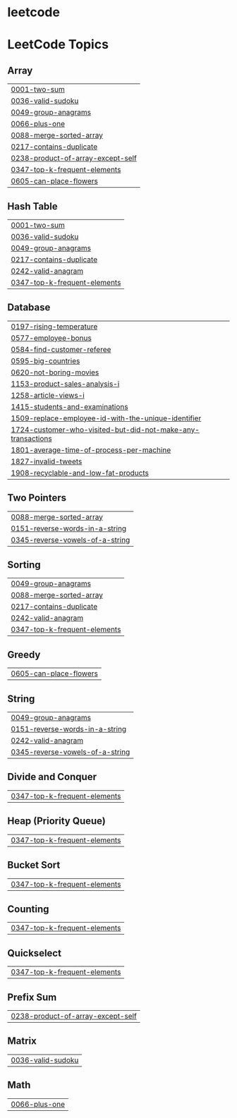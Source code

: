 # leetcode
<!---LeetCode Topics Start-->
# LeetCode Topics
## Array
|  |
| ------- |
| [0001-two-sum](https://github.com/annisa-rachma/leetcode/tree/master/0001-two-sum) |
| [0036-valid-sudoku](https://github.com/annisa-rachma/leetcode/tree/master/0036-valid-sudoku) |
| [0049-group-anagrams](https://github.com/annisa-rachma/leetcode/tree/master/0049-group-anagrams) |
| [0066-plus-one](https://github.com/annisa-rachma/leetcode/tree/master/0066-plus-one) |
| [0088-merge-sorted-array](https://github.com/annisa-rachma/leetcode/tree/master/0088-merge-sorted-array) |
| [0217-contains-duplicate](https://github.com/annisa-rachma/leetcode/tree/master/0217-contains-duplicate) |
| [0238-product-of-array-except-self](https://github.com/annisa-rachma/leetcode/tree/master/0238-product-of-array-except-self) |
| [0347-top-k-frequent-elements](https://github.com/annisa-rachma/leetcode/tree/master/0347-top-k-frequent-elements) |
| [0605-can-place-flowers](https://github.com/annisa-rachma/leetcode/tree/master/0605-can-place-flowers) |
## Hash Table
|  |
| ------- |
| [0001-two-sum](https://github.com/annisa-rachma/leetcode/tree/master/0001-two-sum) |
| [0036-valid-sudoku](https://github.com/annisa-rachma/leetcode/tree/master/0036-valid-sudoku) |
| [0049-group-anagrams](https://github.com/annisa-rachma/leetcode/tree/master/0049-group-anagrams) |
| [0217-contains-duplicate](https://github.com/annisa-rachma/leetcode/tree/master/0217-contains-duplicate) |
| [0242-valid-anagram](https://github.com/annisa-rachma/leetcode/tree/master/0242-valid-anagram) |
| [0347-top-k-frequent-elements](https://github.com/annisa-rachma/leetcode/tree/master/0347-top-k-frequent-elements) |
## Database
|  |
| ------- |
| [0197-rising-temperature](https://github.com/annisa-rachma/leetcode/tree/master/0197-rising-temperature) |
| [0577-employee-bonus](https://github.com/annisa-rachma/leetcode/tree/master/0577-employee-bonus) |
| [0584-find-customer-referee](https://github.com/annisa-rachma/leetcode/tree/master/0584-find-customer-referee) |
| [0595-big-countries](https://github.com/annisa-rachma/leetcode/tree/master/0595-big-countries) |
| [0620-not-boring-movies](https://github.com/annisa-rachma/leetcode/tree/master/0620-not-boring-movies) |
| [1153-product-sales-analysis-i](https://github.com/annisa-rachma/leetcode/tree/master/1153-product-sales-analysis-i) |
| [1258-article-views-i](https://github.com/annisa-rachma/leetcode/tree/master/1258-article-views-i) |
| [1415-students-and-examinations](https://github.com/annisa-rachma/leetcode/tree/master/1415-students-and-examinations) |
| [1509-replace-employee-id-with-the-unique-identifier](https://github.com/annisa-rachma/leetcode/tree/master/1509-replace-employee-id-with-the-unique-identifier) |
| [1724-customer-who-visited-but-did-not-make-any-transactions](https://github.com/annisa-rachma/leetcode/tree/master/1724-customer-who-visited-but-did-not-make-any-transactions) |
| [1801-average-time-of-process-per-machine](https://github.com/annisa-rachma/leetcode/tree/master/1801-average-time-of-process-per-machine) |
| [1827-invalid-tweets](https://github.com/annisa-rachma/leetcode/tree/master/1827-invalid-tweets) |
| [1908-recyclable-and-low-fat-products](https://github.com/annisa-rachma/leetcode/tree/master/1908-recyclable-and-low-fat-products) |
## Two Pointers
|  |
| ------- |
| [0088-merge-sorted-array](https://github.com/annisa-rachma/leetcode/tree/master/0088-merge-sorted-array) |
| [0151-reverse-words-in-a-string](https://github.com/annisa-rachma/leetcode/tree/master/0151-reverse-words-in-a-string) |
| [0345-reverse-vowels-of-a-string](https://github.com/annisa-rachma/leetcode/tree/master/0345-reverse-vowels-of-a-string) |
## Sorting
|  |
| ------- |
| [0049-group-anagrams](https://github.com/annisa-rachma/leetcode/tree/master/0049-group-anagrams) |
| [0088-merge-sorted-array](https://github.com/annisa-rachma/leetcode/tree/master/0088-merge-sorted-array) |
| [0217-contains-duplicate](https://github.com/annisa-rachma/leetcode/tree/master/0217-contains-duplicate) |
| [0242-valid-anagram](https://github.com/annisa-rachma/leetcode/tree/master/0242-valid-anagram) |
| [0347-top-k-frequent-elements](https://github.com/annisa-rachma/leetcode/tree/master/0347-top-k-frequent-elements) |
## Greedy
|  |
| ------- |
| [0605-can-place-flowers](https://github.com/annisa-rachma/leetcode/tree/master/0605-can-place-flowers) |
## String
|  |
| ------- |
| [0049-group-anagrams](https://github.com/annisa-rachma/leetcode/tree/master/0049-group-anagrams) |
| [0151-reverse-words-in-a-string](https://github.com/annisa-rachma/leetcode/tree/master/0151-reverse-words-in-a-string) |
| [0242-valid-anagram](https://github.com/annisa-rachma/leetcode/tree/master/0242-valid-anagram) |
| [0345-reverse-vowels-of-a-string](https://github.com/annisa-rachma/leetcode/tree/master/0345-reverse-vowels-of-a-string) |
## Divide and Conquer
|  |
| ------- |
| [0347-top-k-frequent-elements](https://github.com/annisa-rachma/leetcode/tree/master/0347-top-k-frequent-elements) |
## Heap (Priority Queue)
|  |
| ------- |
| [0347-top-k-frequent-elements](https://github.com/annisa-rachma/leetcode/tree/master/0347-top-k-frequent-elements) |
## Bucket Sort
|  |
| ------- |
| [0347-top-k-frequent-elements](https://github.com/annisa-rachma/leetcode/tree/master/0347-top-k-frequent-elements) |
## Counting
|  |
| ------- |
| [0347-top-k-frequent-elements](https://github.com/annisa-rachma/leetcode/tree/master/0347-top-k-frequent-elements) |
## Quickselect
|  |
| ------- |
| [0347-top-k-frequent-elements](https://github.com/annisa-rachma/leetcode/tree/master/0347-top-k-frequent-elements) |
## Prefix Sum
|  |
| ------- |
| [0238-product-of-array-except-self](https://github.com/annisa-rachma/leetcode/tree/master/0238-product-of-array-except-self) |
## Matrix
|  |
| ------- |
| [0036-valid-sudoku](https://github.com/annisa-rachma/leetcode/tree/master/0036-valid-sudoku) |
## Math
|  |
| ------- |
| [0066-plus-one](https://github.com/annisa-rachma/leetcode/tree/master/0066-plus-one) |
<!---LeetCode Topics End-->